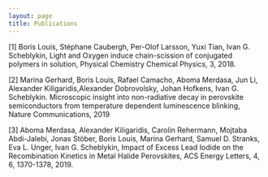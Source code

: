 ```yaml
---
layout: page
title: Publications
--- 
```


<section>
	<p>[1] <span id="bold">Boris Louis</span>, Stéphane Caubergh, Per-Olof Larsson, Yuxi Tian, Ivan G. Scheblykin, <span id= "italic">Light and Oxygen induce chain-scission of conjugated polymers in solution</span>, Physical Chemistry Chemical Physics, 3, 2018.</p>
	<p>[2] Marina Gerhard, <span id="bold">Boris Louis</span>, Rafael Camacho, Aboma Merdasa, Jun Li, Alexander Kiligaridis,Alexander Dobrovolsky, Johan Hofkens, Ivan G. Scheblykin. <span id = "italic">Microscopic insight into non-radiative decay in perovskite semiconductors from temperature dependent luminescence blinking</span>, Nature Communications, 2019</p>
	<p>[3] Aboma Merdasa, Alexander Kiligaridis, Carolin Rehermann, Mojtaba Abdi-Jalebi, Jonas Stöber, <span id ="bold">Boris Louis</span>, Marina Gerhard, Samuel D. Stranks, Eva L. Unger, Ivan G. Scheblykin, <span id ="italic">Impact of Excess Lead Iodide on the Recombination Kinetics in Metal Halide Perovskites</span>, ACS Energy Letters, 4, 6, 1370-1378, 2019.
</section>